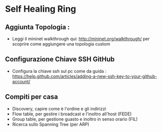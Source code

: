 # Self Healing Ring
## Aggiunta Topologia :
  * Leggi il mininet walkthrough qui: http://mininet.org/walkthrough/ per scoprire come aggiungere una topologia custom

## Configurazione Chiave SSH GitHub
 * Configura la chiave ssh sul pc come da guida : https://help.github.com/articles/adding-a-new-ssh-key-to-your-github-account/
 
 
## Compiti per casa
 
 * Discovery, capire come è l'ordine e gli indirizzi
 * Flow table, per gestire i broadcast e l'inoltro all'host (FEDE)
 * Group table, per gestione guasto e inoltro in senso orario (FIL)
 * Ricerca sullo Spanning Tree (per ARP)
